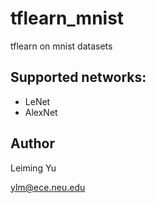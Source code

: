# tflearn_mnist
tflearn on mnist datasets

## Supported networks:
* LeNet
* AlexNet

## Author
Leiming Yu

ylm@ece.neu.edu
